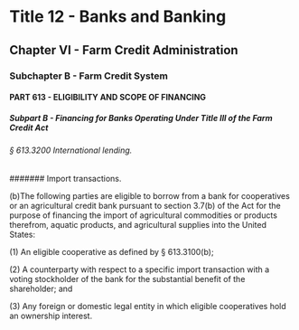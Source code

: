 
# Title 12 - Banks and Banking
## Chapter VI - Farm Credit Administration
### Subchapter B - Farm Credit System
#### PART 613 - ELIGIBILITY AND SCOPE OF FINANCING
##### Subpart B - Financing for Banks Operating Under Title III of the Farm Credit Act
###### § 613.3200 International lending.
####### Import transactions.

(b)The following parties are eligible to borrow from a bank for cooperatives or an agricultural credit bank pursuant to section 3.7(b) of the Act for the purpose of financing the import of agricultural commodities or products therefrom, aquatic products, and agricultural supplies into the United States:

(1) An eligible cooperative as defined by § 613.3100(b);

(2) A counterparty with respect to a specific import transaction with a voting stockholder of the bank for the substantial benefit of the shareholder; and

(3) Any foreign or domestic legal entity in which eligible cooperatives hold an ownership interest.
